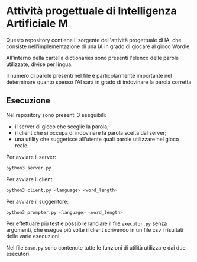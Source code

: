 # Attività progettuale di Intelligenza Artificiale M

Questo repository contiene il sorgente dell'attività progettuale di IA,
che consiste nell'implementazione di una IA in grado di giocare al gioco Wordle

All'interno della cartella dictionaries sono presenti l'elenco delle parole utilizzate,
divise per lingua.

Il numero di parole presenti nel file è particolarmente importante nel determinare quanto spesso
l'AI sarà in grado di indovinare la parola corretta

## Esecuzione

Nel repository sono presenti 3 eseguibili:
- il server di gioco che sceglie la parola;
- il client che si occupa di indovinare la parola scelta dal server;
- una utility che suggerisce all'utente quali parole utilizzare nel gioco reale.

Per avviare il server:

```bash
python3 server.py
```

Per avviare il client:
```bash
python3 client.py <language> <word_length>
```

Per avviare il suggeritore:
```bash
python3 prompter.py <language> <word_length>
```

Per effettuare più test è possibile lanciare il file `executor.py` senza argomenti, che esegue più volte il client
scrivendo in un file csv i risultati delle varie esecuzioni

Nel file `base.py` sono contenute tutte le funzioni di utilità utilizzare dai due esecutori.